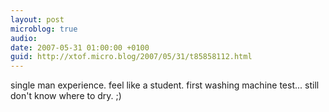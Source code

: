 ```yaml
---
layout: post
microblog: true
audio: 
date: 2007-05-31 01:00:00 +0100
guid: http://xtof.micro.blog/2007/05/31/t85858112.html
---
```

single man experience. feel like a student. first washing machine test... still don't know where to dry. ;)
